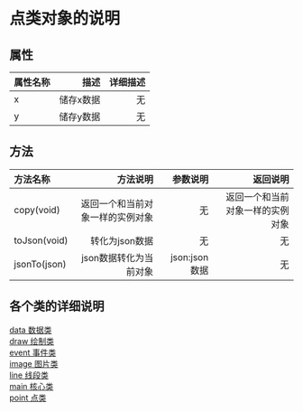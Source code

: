 # 点类对象的说明

## 属性
|属性名称|描述|详细描述|
|:-|-:|-:|
|x|储存x数据|无|
|y|储存y数据|无|

## 方法
|方法名称|方法说明|参数说明|返回说明|
|:-|-:|-:|-:|
|copy(void)|返回一个和当前对象一样的实例对象|无|返回一个和当前对象一样的实例对象|
|toJson(void)|转化为json数据|无|无|
|jsonTo(json)|json数据转化为当前对象|json:json数据|无|


## 各个类的详细说明
[data 数据类](https://github.com/yinhui1129754/dzqm/blob/master/md/data.md)  
[draw 绘制类](https://github.com/yinhui1129754/dzqm/blob/master/md/draw.md)  
[event 事件类](https://github.com/yinhui1129754/dzqm/blob/master/md/event.md)  
[image 图片类](https://github.com/yinhui1129754/dzqm/blob/master/md/image.md)  
[line 线段类](https://github.com/yinhui1129754/dzqm/blob/master/md/line.md)  
[main 核心类](https://github.com/yinhui1129754/dzqm/blob/master/md/main.md)  
[point 点类](https://github.com/yinhui1129754/dzqm/blob/master/md/point.md)  